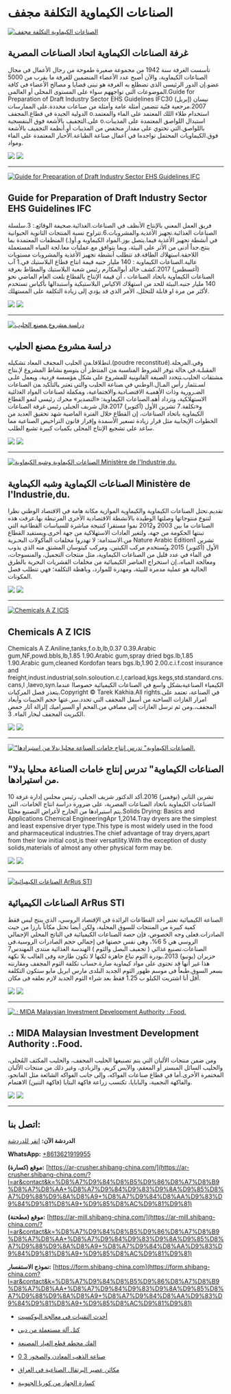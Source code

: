 # الصناعات الكيماوية التكلفة مجفف

<a href="https://swt.shibang-china.com/?l=ar&img&k=%D8%A7%D9%84%D8%B5%D9%86%D8%A7%D8%B9%D8%A7%D8%AA+%D8%A7%D9%84%D9%83%D9%8A%D9%85%D8%A7%D9%88%D9%8A%D8%A9+%D8%A7%D9%84%D8%AA%D9%83%D9%84%D9%81%D8%A9+%D9%85%D8%AC%D9%81%D9%81" target="_blank">![الصناعات الكيماوية التكلفة مجفف](http://static.shibang-china.com/all-800x300/982.jpg)</a>

## غرفة الصناعات الكيماوية اتحاد الصناعات المصرية
تأسست الغرفة سنة 1942 من مجموعة صغيرة طموحة من رجال الأعمال فى مجال الصناعات الكيماوية، والآن أصبح عدد الأعضاء المنضمين للغرفة ما يقرب من 5000 عضو.إن الدور الرئيسى الذى تضطلع به الغرفة هو تبنى قضايا و مصالح الأعضاء فى كافة الموضوعات التى تواجههم سواء على المستوى المحلى أو العالمى.Guide for Preparation of Draft Industry Sector EHS Guidelines IFC30 نيسان (إبريل) 2007.ﻣﺮﺟﻌﻴﺔ ﻓﻨّﻴﺔ ﺗﺘﻀﻤﻦ أﻣﺜﻠﺔ ﻋﺎﻣﺔ وأﻣﺜﻠﺔ ﻣﻦ ﺻﻨﺎﻋﺎت ﻣﺤﺪدة.ﻋﻠﻰ اﻟﻤﻤﺎرﺳﺎت اﻟﺪوﻟﻴﺔ اﻟﺠﻴﺪة ﻓﻲ ﻗﻄﺎع.اﻟﻤﺠﻔﻒ o.اﺳﺘﺨﺪام ﻃﻼء اﻟﻠﻚ اﻟﻤﻌﺘﻤﺪ ﻋﻠﻰ اﻟﻤﺎء واﻟﻤﻌﺘﻤﺪ ﻋﻠﻰ.اﻟﺘﺠﻔﻴﻒ ﺑﺎﻷﺷﻌﺔ ﻓﻮق اﻟﺒﻨﻔﺴﺠﻴﺔ o.اﺳﺘﺒﺪال اﻟﻠﻮاﺻﻖ اﻟﻤﻌﺘﻤﺪة ﻋﻠﻰ اﻟﻤﺬﻳﺒﺎت ﺑﺎﻟﻠﻮاﺻﻖ.اﻟﺘﻲ ﺗﺤﺘﻮي ﻋﻠﻰ ﻣﻘﺪار ﻣﻨﺨﻔﺾ ﻣﻦ اﻟﻤﺬﻳﺒﺎت أو.أﻧﻈﻤﺔ اﻟﺘﺠﻔﻴﻒ ﺑﺎﻷﺷﻌﺔ ﻓﻮق.اﻟﻜﻴﻤﺎوﻳﺎت اﻟﻤﺤﺘﻤﻞ ﺗﻮاﺟﺪهﺎ ﻓﻲ أﻋﻤﺎل ﺻﻨﺎﻋﺔ اﻟﻄﺒﺎﻋﺔ.اﻷﺣﺒﺎر اﻟﻤﻌﺘﻤﺪة ﻋﻠﻰ اﻟﻤﺎء وﻣﻮاد.


<a href="https://whatsapp.shibangsoft.com/WhatsApp.php" target="_blank" title="WhatsApp">![](http://static.shibang-china.com/icon/whatsapp.png)</a> <a href="https://swt.shibang-china.com/?l=ar&icon&k=%D8%A7%D9%84%D8%B5%D9%86%D8%A7%D8%B9%D8%A7%D8%AA+%D8%A7%D9%84%D9%83%D9%8A%D9%85%D8%A7%D9%88%D9%8A%D8%A9+%D8%A7%D9%84%D8%AA%D9%83%D9%84%D9%81%D8%A9+%D9%85%D8%AC%D9%81%D9%81" target="_blank">![](http://static.shibang-china.com/icon/chat-ar.png)</a>

---

<a href="https://swt.shibang-china.com/?l=ar&img&k=%D8%A7%D9%84%D8%B5%D9%86%D8%A7%D8%B9%D8%A7%D8%AA+%D8%A7%D9%84%D9%83%D9%8A%D9%85%D8%A7%D9%88%D9%8A%D8%A9+%D8%A7%D9%84%D8%AA%D9%83%D9%84%D9%81%D8%A9+%D9%85%D8%AC%D9%81%D9%81" target="_blank">![Guide for Preparation of Draft Industry Sector EHS Guidelines IFC](http://static.shibang-china.com/all-800x300/857.jpg)</a>

## Guide for Preparation of Draft Industry Sector EHS Guidelines IFC
ﻓﺮﻳﻖ اﻟﻌﻤﻞ اﻟﻤﻌﻨﻲ ﺑﺎﻹﻧﺘﺎج اﻷﻧﻈﻒ ﻓﻲ اﻟﺼﻨﺎﻋﺎت.اﻟﻐﺬاﺋﻴﺔ.ﺻﺤﻴﻔﺔ اﻟﻮﻗﺎﺋﻊ.: 3.ﺳﻠﺴﻠﺔ اﻟﺼﻨﺎﻋﺎت اﻟﻐﺬاﺋﻴﺔ.ﺗﺠﻬﻴﺰ اﻷﻏﺬﻳﺔ.واﻟﻤﺸﺮوﺑﺎت.6.ﺗﺘﺮاوح ﻧﺴﺒﺔ اﻟﻤﻨﺘﺠﺎت اﻟﺜﺎﻧﻮﻳﺔ اﻟﺤﻴﻮاﻧﻴﺔ ﻓﻲ أﻧﺸﻄﺔ ﺗﺠﻬﻴﺰ اﻷﻏﺬﻳﺔ ﻓﻴﻤﺎ.ﻳﺘﺼﻞ ﺑﻮز.اﻟﻤﻮاد اﻟﻜﻴﻤﺎوﻳﺔ و.أو(.) اﻟﻤﻨﻈﻔﺎت اﻟﻤﻌﺘﻤﺪة ﺑﻤﺎ ﻳﻨﺘﺞ.ﺣﺪاً أدﻧﻰ ﻣﻦ اﻷﺛﺮ ﻋﻠﻰ اﻟﺒﻴﺌﺔ، وﺑﻤﺎ ﻳﺘﻮاﻓﻖ ﻣﻊ.ﻋﻤﻠﻴﺎت ﻣﻌﺎ.ﻟﺠﺔ اﻟﻤﻴﺎﻩ اﻟﻤﺴﺘﻌﻤﻠﺔ اﻟﻼﺣﻘﺔ.اﺳﺘﻬﻼك اﻟﻄﺎﻗﺔ.ﻗﺪ ﺗﺘﻄﻠﺐ أﻧﺸﻄﺔ ﺗﺠﻬﻴﺰ اﻷﻏﺬﻳﺔ واﻟﻤﺸﺮوﺑﺎت ﻣﺴﺘﻮﻳﺎت ﻋﺎﻟﻴﺔ.الصناعات الكيماوية : 140 مليار جنيه قيمة انتاج قطاع البلاستيك في.1 آب (أغسطس) 2017.كشف خالد أبوالمكارم رئيس شعبة البلاستيك والمطاط بغرفة الصناعات الكيماوية باتحاد الصناعات ، أن قيمة الإنتاج بالقطاع بلغت العام الماضي نحو 140 مليار جنيه.البيئة للحد من استهلاك الاكياس البلاستيكية واستبدالها بأكياس تستخدم لأكثر من مرة او قابلة للتحلل، الأمر الذي قد يؤدي إلى زيادة التكلفة على المستهلك.


<a href="https://whatsapp.shibangsoft.com/WhatsApp.php" target="_blank" title="WhatsApp">![](http://static.shibang-china.com/icon/whatsapp.png)</a> <a href="https://swt.shibang-china.com/?l=ar&icon&k=%D8%A7%D9%84%D8%B5%D9%86%D8%A7%D8%B9%D8%A7%D8%AA+%D8%A7%D9%84%D9%83%D9%8A%D9%85%D8%A7%D9%88%D9%8A%D8%A9+%D8%A7%D9%84%D8%AA%D9%83%D9%84%D9%81%D8%A9+%D9%85%D8%AC%D9%81%D9%81" target="_blank">![](http://static.shibang-china.com/icon/chat-ar.png)</a>

---

<a href="https://swt.shibang-china.com/?l=ar&img&k=%D8%A7%D9%84%D8%B5%D9%86%D8%A7%D8%B9%D8%A7%D8%AA+%D8%A7%D9%84%D9%83%D9%8A%D9%85%D8%A7%D9%88%D9%8A%D8%A9+%D8%A7%D9%84%D8%AA%D9%83%D9%84%D9%81%D8%A9+%D9%85%D8%AC%D9%81%D9%81" target="_blank">![ﺩﺭﺍﺴﺔ ﻤﺸﺭﻭﻉ ﻤﺼﻨﻊ ﺍﻟﺤﻠﻴﺏ](http://static.shibang-china.com/all-800x300/1258.jpg)</a>

## ﺩﺭﺍﺴﺔ ﻤﺸﺭﻭﻉ ﻤﺼﻨﻊ ﺍﻟﺤﻠﻴﺏ
ﺍﻨﻁﻼﻗﺎ.ﻤﻥ ﺍﻟﺤﻠﻴﺏ ﺍﻟﻤﺠﻔﻑ ﺍﻟﻤﻌﺎﺩ ﺘﺸﻜﻴﻠﻪ.(poudre reconstitué).ﻭﻓﻲ.ﺍﻟﻤﺭﺤﻠﺔ ﺍﻟﻤﻘﺒﻠـﺔ.ﻓﻲ ﺤﺎﻟﺔ ﺘﻭﻓﺭ ﺍﻟﺸﺭﻭﻁ ﺍﻟﻤﻨﺎﺴﺒﺔ ﻤﻥ ﺍﻟﻤﻨﺘﻅﺭ ﺃﻥ ﻴﺘﻭﺴﻊ ﻨﺸﺎﻁ ﺍﻟﻤﺸﺭﻭﻉ ﻹ.ﻨﺘﺎﺝ ﻤﺸﺘﻘﺎﺕ ﺍﻟﺤﻠﻴﺏ.ﺘﺘﺤﺩﺩ ﺍﻟﺼﻴﻐﺔ ﺍﻟﻘﺎﻨﻭﻨﻴﺔ ﻟﻠﻤﺸﺭﻭﻉ ﻋﻠﻰ ﺸﻜل ﻤﺅﺴﺴﺔ ﻓﺭﺩﻴﺔ، ﻭﻴﻌﻤل ﻋﻠـﻰ ﺍﺴـﺘﺜﻤﺎﺭ ﺭﺃﺱ ﺍﻟﻤـﺎل.ﺍﻟﻭﻁﻨﻲ ﻓﻲ ﺼﻨﺎﻋﺔ ﺍﻟﺤﻠﻴﺏ ﻭﺍﻟﺘﻲ ﺘﻌﺘﺒﺭ ﺒﺎﻟﺘﺄﻜﻴﺩ ﻤﻥ ﺍﻟﺼﻨﺎﻋﺎﺕ ﺍﻟﻀـﺭﻭﺭﻴﺔ ﻭﺫﺍﺕ ﺍﻷﻫﻤﻴـﺔ ﺍﻻﻗﺘﺼـﺎﺩﻴﺔ.ﻭﺍﻻﺠﺘﻤﺎﻋﻴﺔ، ﻭﻤﻜﻤﻠﺔ ﻟﺼﻨﺎﻋﺎﺕ ﺍﻟﻤﻭﺍﺩ ﺍﻟﻐﺫﺍﺌﻴﺔ ﺍﻻﺴﺘﻬﻼﻜﻴﺔ، ﻭﺘﺯﺩﺍﺩ ﺃﻫﻤ.الصناعات الكيماوية: «التصدير» محرك رئيسى لنمو القطاع و«تكلفة.7 تشرين الأول (أكتوبر) 2017.قال شريف الجبلى رئيس غرفة الصناعات الكيماوية باتحاد الصناعات، إن القطاع خلال الفترة الماضية شهد تحقيق العديد من الخطوات الإيجابية مثل قرار زيادة تسعير الأسمدة وإقرار قانون التراخيص الصناعية مما ساعد على تشجيع الإنتاج المحلى بكميات كبيرة تشبع الطلب.


<a href="https://whatsapp.shibangsoft.com/WhatsApp.php" target="_blank" title="WhatsApp">![](http://static.shibang-china.com/icon/whatsapp.png)</a> <a href="https://swt.shibang-china.com/?l=ar&icon&k=%D8%A7%D9%84%D8%B5%D9%86%D8%A7%D8%B9%D8%A7%D8%AA+%D8%A7%D9%84%D9%83%D9%8A%D9%85%D8%A7%D9%88%D9%8A%D8%A9+%D8%A7%D9%84%D8%AA%D9%83%D9%84%D9%81%D8%A9+%D9%85%D8%AC%D9%81%D9%81" target="_blank">![](http://static.shibang-china.com/icon/chat-ar.png)</a>

---

<a href="https://swt.shibang-china.com/?l=ar&img&k=%D8%A7%D9%84%D8%B5%D9%86%D8%A7%D8%B9%D8%A7%D8%AA+%D8%A7%D9%84%D9%83%D9%8A%D9%85%D8%A7%D9%88%D9%8A%D8%A9+%D8%A7%D9%84%D8%AA%D9%83%D9%84%D9%81%D8%A9+%D9%85%D8%AC%D9%81%D9%81" target="_blank">![الصناعات الكيماوية وشبه الكيماوية Ministère de l&#39;Industrie,du.](http://static.shibang-china.com/all-800x300/1370.jpg)</a>

## الصناعات الكيماوية وشبه الكيماوية Ministère de l&#39;Industrie,du.
تقديم.تحتل الصناعات الكيماوية والكيماوية الموازية مكانة هامة في الاقتصاد الوطني نظرا لتنوع منتوجاتها وصلتها الوطيدة بالأنشطة الاقتصادية الأخرى المرتبطة بها.عرفت هذه الصناعات ما بين 2003 و2012 نموا مستقرا كنتيجة مباشرة للسياسات القطاعية التي تبنتها الحكومة من جهة، ولتغير العادات الاستهلاكية من جهة أخرى.ويستفيد القطاع من.الاستدامة: لا تهدروا مخلفات المأكولات البحـرية Nature Arabic Edition1 تشرين الأول (أكتوبر) 2015.ويُستخدم مركب الكيتين، ومركب كيتوسان المشتق منه الذي يذوب في الماء في عدد قليل من الصناعات الكيماوية، مثل منتجات التجميل، والمنسوجات، ومعالجة المياه،.إن استخراج العناصر الكيميائية من مخلفات القشريات البحرية بالطرق الحالية هو عملية مدمرة للبيئة، ومهدرة للموارد، وباهظة التكلفة؛ فهي تتطلب فصل المكونات.


<a href="https://whatsapp.shibangsoft.com/WhatsApp.php" target="_blank" title="WhatsApp">![](http://static.shibang-china.com/icon/whatsapp.png)</a> <a href="https://swt.shibang-china.com/?l=ar&icon&k=%D8%A7%D9%84%D8%B5%D9%86%D8%A7%D8%B9%D8%A7%D8%AA+%D8%A7%D9%84%D9%83%D9%8A%D9%85%D8%A7%D9%88%D9%8A%D8%A9+%D8%A7%D9%84%D8%AA%D9%83%D9%84%D9%81%D8%A9+%D9%85%D8%AC%D9%81%D9%81" target="_blank">![](http://static.shibang-china.com/icon/chat-ar.png)</a>

---

<a href="https://swt.shibang-china.com/?l=ar&img&k=%D8%A7%D9%84%D8%B5%D9%86%D8%A7%D8%B9%D8%A7%D8%AA+%D8%A7%D9%84%D9%83%D9%8A%D9%85%D8%A7%D9%88%D9%8A%D8%A9+%D8%A7%D9%84%D8%AA%D9%83%D9%84%D9%81%D8%A9+%D9%85%D8%AC%D9%81%D9%81" target="_blank">![Chemicals A Z ICIS](http://static.shibang-china.com/all-800x300/89.jpg)</a>

## Chemicals A Z ICIS
Chemicals A Z.Aniline,tanks,f.o.b,lb,0.37 0.39.Arabic gum,NF,powd.bbls,lb,1.85 1.90.Arabic gum,spray dried bgs.lb,1.85 1.90.Arabic gum,cleaned Kordofan tears bgs.lb,1.90 2.00.c.i.f.cost insurance and freight,indust.industrial,soln.soloution.c.l,carload,kgs.kegs,std.standard.cns.cans,l ,laevo,syn.الكيمياء الصناعيةبشكل واسع في الصناعات الكيميائية خصوصاا عندما يتعذر فصل المركبات.Copyright © Tarek Kakhia.All rights.في الصناعة، تعتمد على امرار الغازات الساخنة من أسفل المجفف التي تحدد.سر.عتها حجم الحبيبات وأبعاد المجفف،.ومن ثم ترسل الغازات إلى مصافي من.الفحم أو السيراميك إلزالة آثار حمض الكبريت المجفف لبخار الماء. 3.


<a href="https://whatsapp.shibangsoft.com/WhatsApp.php" target="_blank" title="WhatsApp">![](http://static.shibang-china.com/icon/whatsapp.png)</a> <a href="https://swt.shibang-china.com/?l=ar&icon&k=%D8%A7%D9%84%D8%B5%D9%86%D8%A7%D8%B9%D8%A7%D8%AA+%D8%A7%D9%84%D9%83%D9%8A%D9%85%D8%A7%D9%88%D9%8A%D8%A9+%D8%A7%D9%84%D8%AA%D9%83%D9%84%D9%81%D8%A9+%D9%85%D8%AC%D9%81%D9%81" target="_blank">![](http://static.shibang-china.com/icon/chat-ar.png)</a>

---

<a href="https://swt.shibang-china.com/?l=ar&img&k=%D8%A7%D9%84%D8%B5%D9%86%D8%A7%D8%B9%D8%A7%D8%AA+%D8%A7%D9%84%D9%83%D9%8A%D9%85%D8%A7%D9%88%D9%8A%D8%A9+%D8%A7%D9%84%D8%AA%D9%83%D9%84%D9%81%D8%A9+%D9%85%D8%AC%D9%81%D9%81" target="_blank">![&quot;الصناعات الكيماوية&quot; تدرس إنتاج خامات الصناعة محليا بدلا من استيرادها.](http://static.shibang-china.com/all-800x300/778.jpg)</a>

## &quot;الصناعات الكيماوية&quot; تدرس إنتاج خامات الصناعة محليا بدلا من استيرادها.
10 تشرين الثاني (نوفمبر) 2016.أكد الدكتور شريف الجبلى، رئيس مجلس إدارة غرفة الصناعات الكيماوية باتحاد الصناعات المصرية، على ضرورة دراسة انتاج الخامات، التى يتم استيرادها من الخارج لأغراض التصنيع محليًا.Solids Drying: Basics and Applications Chemical EngineeringApr 1,2014.Tray dryers are the simplest and least expensive dryer type.This type is most widely used in the food and pharmaceutical industries.The chief advantage of tray dryers,apart from their low initial cost,is their versatility.With the exception of dusty solids,materials of almost any other physical form may be.


<a href="https://whatsapp.shibangsoft.com/WhatsApp.php" target="_blank" title="WhatsApp">![](http://static.shibang-china.com/icon/whatsapp.png)</a> <a href="https://swt.shibang-china.com/?l=ar&icon&k=%D8%A7%D9%84%D8%B5%D9%86%D8%A7%D8%B9%D8%A7%D8%AA+%D8%A7%D9%84%D9%83%D9%8A%D9%85%D8%A7%D9%88%D9%8A%D8%A9+%D8%A7%D9%84%D8%AA%D9%83%D9%84%D9%81%D8%A9+%D9%85%D8%AC%D9%81%D9%81" target="_blank">![](http://static.shibang-china.com/icon/chat-ar.png)</a>

---

<a href="https://swt.shibang-china.com/?l=ar&img&k=%D8%A7%D9%84%D8%B5%D9%86%D8%A7%D8%B9%D8%A7%D8%AA+%D8%A7%D9%84%D9%83%D9%8A%D9%85%D8%A7%D9%88%D9%8A%D8%A9+%D8%A7%D9%84%D8%AA%D9%83%D9%84%D9%81%D8%A9+%D9%85%D8%AC%D9%81%D9%81" target="_blank">![الصناعات الكيميائية ArRus STI](http://static.shibang-china.com/all-800x300/806.jpg)</a>

## الصناعات الكيميائية ArRus STI
الصناعة الكيميائية تعتبر أحد القطاعات الرائدة في الإقتصاد الروسي، الذي ينتج ليس فقط كمية كبيرة من المنتجات للسوق المحلية، ولكن أيضا تحتل مكاناً بارزا من حيث الصادرات.فعلى وجه الخصوص، فإن حصة الصناعات الكيميائية في الناتج المحلي الإجمالي الروسي هي 5 6%، وهي نفس حصتها في إجمالي حجم الصادرات الروسية.في الصناعات.تصنيع غذائي ( تجفيف البصل والثوم ) الهندسة الغذائية منتدى المهندس7 حزيران (يونيو) 2013.بودرة الثوم تباع جاهزة لكنها لا تكون طازجة وفى الغالب بلا نكهة هذا غير أنها قد تحتوى على مواد كيماوية ضارة.حساب تكلفة الثوم المجفف ومقارنته بسعر السوق.طبعاً فى موسم ظهور الثوم الجديد البلدى مارس ابريل مايو ستكون التكلفة أقل أنا اشتريت الكيلو ب 1.25 فقط بعد شراء الثوم الجديد لازم نعلقه فى مكان.


<a href="https://whatsapp.shibangsoft.com/WhatsApp.php" target="_blank" title="WhatsApp">![](http://static.shibang-china.com/icon/whatsapp.png)</a> <a href="https://swt.shibang-china.com/?l=ar&icon&k=%D8%A7%D9%84%D8%B5%D9%86%D8%A7%D8%B9%D8%A7%D8%AA+%D8%A7%D9%84%D9%83%D9%8A%D9%85%D8%A7%D9%88%D9%8A%D8%A9+%D8%A7%D9%84%D8%AA%D9%83%D9%84%D9%81%D8%A9+%D9%85%D8%AC%D9%81%D9%81" target="_blank">![](http://static.shibang-china.com/icon/chat-ar.png)</a>

---

<a href="https://swt.shibang-china.com/?l=ar&img&k=%D8%A7%D9%84%D8%B5%D9%86%D8%A7%D8%B9%D8%A7%D8%AA+%D8%A7%D9%84%D9%83%D9%8A%D9%85%D8%A7%D9%88%D9%8A%D8%A9+%D8%A7%D9%84%D8%AA%D9%83%D9%84%D9%81%D8%A9+%D9%85%D8%AC%D9%81%D9%81" target="_blank">![.: MIDA Malaysian Investment Development Authority :.Food.](http://static.shibang-china.com/all-800x300/448.jpg)</a>

## .: MIDA Malaysian Investment Development Authority :.Food.
ومن ضمن منتجات الألبان التي يتم تصنيعها الحليب المجفف، والحليب المكثف المُحلى، والحليب السائل المبستر أو المعقم، والآيس كريم، والزبادي، وغير ذلك من منتجات الألبان المختمرة الأخرى.أما في قطاع صناعات الفواكه، وإلى جانب الفواكه الشائعة مثل المانجو، والفاكهة النجمية، والبابايا، تكتسب زراعة فاكهة البتايا (فاكهة التنين) الاهتمام.

<a href="https://whatsapp.shibangsoft.com/WhatsApp.php" target="_blank" title="WhatsApp">![](http://static.shibang-china.com/icon/whatsapp.png)</a> <a href="https://swt.shibang-china.com/?l=ar&icon&k=%D8%A7%D9%84%D8%B5%D9%86%D8%A7%D8%B9%D8%A7%D8%AA+%D8%A7%D9%84%D9%83%D9%8A%D9%85%D8%A7%D9%88%D9%8A%D8%A9+%D8%A7%D9%84%D8%AA%D9%83%D9%84%D9%81%D8%A9+%D9%85%D8%AC%D9%81%D9%81" target="_blank">![](http://static.shibang-china.com/icon/chat-ar.png)</a>

---
## اتصل بنا:

**الدردشة الآن:** [انقر للدردشة](https://swt.shibang-china.com?l=ar&contact&k=%D8%A7%D9%84%D8%B5%D9%86%D8%A7%D8%B9%D8%A7%D8%AA+%D8%A7%D9%84%D9%83%D9%8A%D9%85%D8%A7%D9%88%D9%8A%D8%A9+%D8%A7%D9%84%D8%AA%D9%83%D9%84%D9%81%D8%A9+%D9%85%D8%AC%D9%81%D9%81)

**WhatsApp:**  [+8613621919955](https://whatsapp.shibangsoft.com/WhatsApp.php)

**موقع (كسارة):** [https://ar-crusher.shibang-china.com/](https://ar-crusher.shibang-china.com/?l=ar&contact&k=%D8%A7%D9%84%D8%B5%D9%86%D8%A7%D8%B9%D8%A7%D8%AA+%D8%A7%D9%84%D9%83%D9%8A%D9%85%D8%A7%D9%88%D9%8A%D8%A9+%D8%A7%D9%84%D8%AA%D9%83%D9%84%D9%81%D8%A9+%D9%85%D8%AC%D9%81%D9%81)

**موقع (مطحنة):** [https://ar-mill.shibang-china.com/](https://ar-mill.shibang-china.com/?l=ar&contact&k=%D8%A7%D9%84%D8%B5%D9%86%D8%A7%D8%B9%D8%A7%D8%AA+%D8%A7%D9%84%D9%83%D9%8A%D9%85%D8%A7%D9%88%D9%8A%D8%A9+%D8%A7%D9%84%D8%AA%D9%83%D9%84%D9%81%D8%A9+%D9%85%D8%AC%D9%81%D9%81)

**نموذج الاستفسار:** [https://form.shibang-china.com](https://form.shibang-china.com?l=ar&contact&k=%D8%A7%D9%84%D8%B5%D9%86%D8%A7%D8%B9%D8%A7%D8%AA+%D8%A7%D9%84%D9%83%D9%8A%D9%85%D8%A7%D9%88%D9%8A%D8%A9+%D8%A7%D9%84%D8%AA%D9%83%D9%84%D9%81%D8%A9+%D9%85%D8%AC%D9%81%D9%81)

* [أحدث التقنيات في معالجة البوكسيت](../24/%D8%A3%D8%AD%D8%AF%D8%AB%20%D8%A7%D9%84%D8%AA%D9%82%D9%86%D9%8A%D8%A7%D8%AA%20%D9%81%D9%8A%20%D9%85%D8%B9%D8%A7%D9%84%D8%AC%D8%A9%20%D8%A7%D9%84%D8%A8%D9%88%D9%83%D8%B3%D9%8A%D8%AA.md)

* [كتل آلة مستعملة من دبي](../23/%D9%83%D8%AA%D9%84%20%D8%A2%D9%84%D8%A9%20%D9%85%D8%B3%D8%AA%D8%B9%D9%85%D9%84%D8%A9%20%D9%85%D9%86%20%D8%AF%D8%A8%D9%8A.md)

* [الفك محطم قطع الغيار المصنعة](../25/%D8%A7%D9%84%D9%81%D9%83%20%D9%85%D8%AD%D8%B7%D9%85%20%D9%82%D8%B7%D8%B9%20%D8%A7%D9%84%D8%BA%D9%8A%D8%A7%D8%B1%20%D8%A7%D9%84%D9%85%D8%B5%D9%86%D8%B9%D8%A9.md)

* [صناعة الذهب المعادن والصخور 3 0](../22/%D8%B5%D9%86%D8%A7%D8%B9%D8%A9%20%D8%A7%D9%84%D8%B0%D9%87%D8%A8%20%D8%A7%D9%84%D9%85%D8%B9%D8%A7%D8%AF%D9%86%20%D9%88%D8%A7%D9%84%D8%B5%D8%AE%D9%88%D8%B1%203%200.md)

* [مكائن عصير البرتقال الصناعية في العراق](../22/%D9%85%D9%83%D8%A7%D8%A6%D9%86%20%D8%B9%D8%B5%D9%8A%D8%B1%20%D8%A7%D9%84%D8%A8%D8%B1%D8%AA%D9%82%D8%A7%D9%84%20%D8%A7%D9%84%D8%B5%D9%86%D8%A7%D8%B9%D9%8A%D8%A9%20%D9%81%D9%8A%20%D8%A7%D9%84%D8%B9%D8%B1%D8%A7%D9%82.md)

* [كسارة الجهاز من كوريا الجنوبية](../21/%D9%83%D8%B3%D8%A7%D8%B1%D8%A9%20%D8%A7%D9%84%D8%AC%D9%87%D8%A7%D8%B2%20%D9%85%D9%86%20%D9%83%D9%88%D8%B1%D9%8A%D8%A7%20%D8%A7%D9%84%D8%AC%D9%86%D9%88%D8%A8%D9%8A%D8%A9.md)
